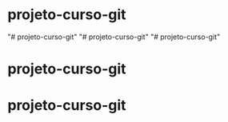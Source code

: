 # projeto-curso-git
"# projeto-curso-git" 
"# projeto-curso-git" 
"# projeto-curso-git" 
# projeto-curso-git
# projeto-curso-git
